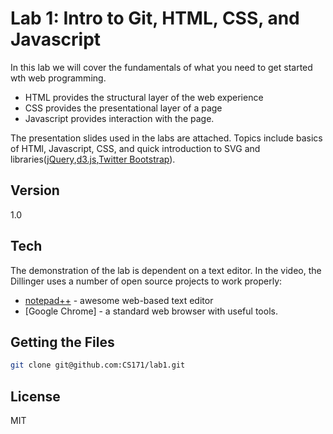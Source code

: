 Lab 1: Intro to Git, HTML, CSS, and Javascript
====

In this lab we will cover the fundamentals of what you need to get started wth web programming. 
  - HTML provides the structural layer of the web experience
  - CSS provides the presentational layer of a page
  - Javascript provides interaction with the page.

The presentation slides used in the labs are attached.  Topics include basics of HTMl, Javascript, CSS, and quick introduction to SVG and libraries([jQuery],[d3.js],[Twitter Bootstrap]). 

Version
----
1.0

Tech
-----------
The demonstration of the lab is dependent on a text editor. In the video, the Dillinger uses a number of open source projects to work properly:

* [notepad++] - awesome web-based text editor
* [Google Chrome] - a standard web browser with useful tools.


Getting the Files
--------------

```sh
git clone git@github.com:CS171/lab1.git
```


License
----

MIT

[notepad++]:http://notepad-plus-plus.org/
[d3.js]:http://d3js.org/
[Twitter Bootstrap]:http://twitter.github.com/bootstrap/
[jQuery]:http://jquery.com

    